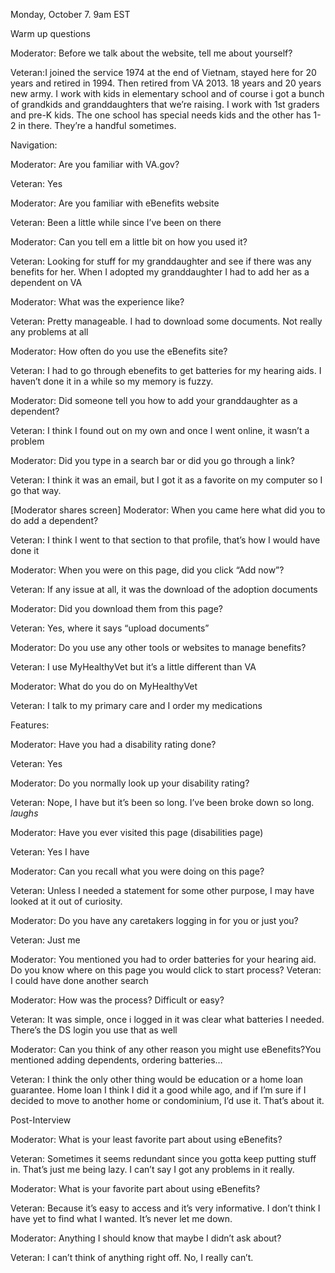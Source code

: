 Monday, October 7. 9am EST 

Warm up questions

Moderator: Before we talk about the website, tell me about yourself? 

Veteran:I joined the service 1974 at the end of Vietnam, stayed here for 20 years and retired in 1994. Then retired from VA 2013. 18 years and 20 years new army. I work with kids in elementary school and of course i got a bunch of grandkids and granddaughters that we’re raising. I work with 1st graders and pre-K kids. The one school has special needs kids and the other has 1-2 in there. They’re a handful sometimes. 

Navigation:

Moderator: Are you familiar with VA.gov?

Veteran: Yes

Moderator: Are you familiar with eBenefits website

Veteran: Been a little while since I’ve been on there

Moderator: Can you tell em a little bit on how you used it?

Veteran: Looking for stuff for my granddaughter and see if there was any benefits for her. When I adopted my granddaughter I had to add her as a dependent on VA

Moderator: What was the experience like?

Veteran: Pretty manageable. I had to download some documents. Not really any problems at all

Moderator: How often do you use the eBenefits site?

Veteran: I had to go through ebenefits to get batteries for my hearing aids. I haven’t done it in a while so my memory is fuzzy.

Moderator: Did someone tell you how to add your granddaughter as a dependent?

Veteran: I think I found out on my own and once I went online, it wasn’t a problem

Moderator: Did you type in a search bar or did you go through a link?

Veteran: I think it was an email, but I got it as a favorite on my computer so I go that way.

[Moderator shares screen]
Moderator: When you came here what did you to do add a dependent?

Veteran: I think I went to that section to that profile, that’s how I would have done it

Moderator: When you were on this page, did you click “Add now”? 

Veteran: If any issue at all, it was the download of the adoption documents

Moderator: Did you download them from this page?

Veteran: Yes, where it says “upload documents”

Moderator: Do you use any other tools or websites to manage benefits?

Veteran: I use MyHealthyVet but it’s a little different than VA

Moderator: What do you do on MyHealthyVet

Veteran: I talk to my primary care and I order my medications

Features:

Moderator: Have you had a disability rating done?

Veteran: Yes

Moderator: Do you normally look up your disability rating?

Veteran: Nope, I have but it’s been so long. I’ve been broke down so long. *laughs*

Moderator: Have you ever visited this page (disabilities page)

Veteran: Yes I have

Moderator: Can you recall what you were doing on this page?

Veteran: Unless I needed a statement for some other purpose, I may have looked at it out of curiosity.

Moderator: Do you have any caretakers logging in for you or just you?

Veteran: Just me

Moderator: You mentioned you had to order batteries for your hearing aid. Do you know where on this page you would click to start process?
Veteran: I could have done another search

Moderator: How was the process? Difficult or easy?

Veteran: It was simple, once i logged in it was clear what batteries I needed. There’s the DS login you use that as well

Moderator: Can you think of any other reason you might use eBenefits?You mentioned adding dependents, ordering batteries…

Veteran: I think the only other thing would be education or a home loan guarantee. Home loan I think I did it a good while ago, and if I’m sure if I decided to move to another home or condominium, I’d use it. That’s about it.

Post-Interview 

Moderator: What is your least favorite part about using eBenefits?

Veteran: Sometimes it seems redundant since you gotta keep putting stuff in. That’s just me being lazy. I can’t say I got any problems in it really. 

Moderator: What is your favorite part about using eBenefits?

Veteran: Because it’s easy to access and it’s very informative. I don’t think I have yet to find what I wanted. It’s never let me down.  

Moderator: Anything I should know that maybe I didn’t ask about?

Veteran: I can’t think of anything right off. No, I really can’t.   

